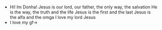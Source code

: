 - Hi! Im Donha!
 Jesus is our lord, our father, the only way, the salvation
 He is the way, the truth and the life
 Jesus is the first and the last
 Jesus is the alfa and the omga
 I love my lord Jesus
-  I love my gf->
